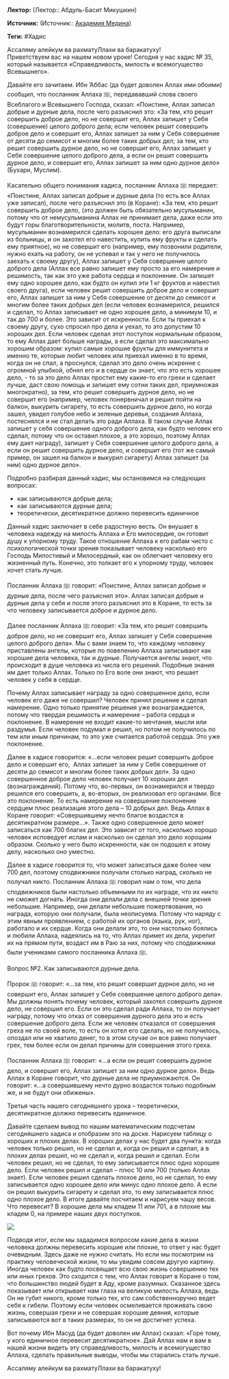 **Лектор:** (Лектор:: Абдуль-Басит Микушкин)

**Источник:** (Источник:: [Академия Медина](https://web.medinaschool.org/school/))

**Теги:** #Хадис

Ассаляму алейкум ва рахматуЛлахи ва баракатуху!  
Приветствуем вас на нашем новом уроке! Сегодня у нас хадис № 35, который называется «Справедливость, милость и всемогущество Всевышнего».


Давайте его зачитаем. Ибн ’Аббас (да будет доволен Аллах ими обоими) сообщил, что посланник Аллаха ﷺ, передававший слова своего Всеблагого и Всевышнего Господа, сказал: «Поистине, Аллах записал добрые и дурные дела, после чего разъяснил это: «За тем, кто решит совершить доброе дело, но не совершит его, Аллах запишет у Себя (совершение) целого доброго дела; если человек решит совершить доброе дело и совершит его, Аллах запишет за ним у Себя совершение от десяти до семисот и многим более таких добрых дел; за тем, кто решит совершить дурное дело, но не совершит его, Аллах запишет у Себя совершение целого доброго дела, а если он решит совершить дурное дело, и совершит его, Аллах запишет за ним одно дурное дело» (Бухари, Муслим).


Касательно общего понимания хадиса, посланник Аллаха ﷺ передает: «Поистине, Аллах записал добрые и дурные дела (то есть все Аллах уже записал), после чего разъяснил это (в Коране): «За тем, кто решит совершить доброе дело, (это должен быть обязательно мусульманин, потому что от немусульманина Аллах не принимает дела, даже если это будут горы благотворительности, молитв, поста. Например, мусульманин вознамерился сделать хорошее дело: его друга выписали из больницы, и он захотел его навестить, купить ему фрукты и сделать ему приятное), но не совершит его (например, ему позвонили родители, нужно ехать на работу, он не успевал и так у него не получилось заехать к своему другу), Аллах запишет у Себя совершение целого доброго дела (Аллах все равно запишет ему просто за его намерение и решимость, так как это уже работа сердца и поклонение. Он запишет ему одно хорошее дело, как будто он купил эти 1 кг фруктов и навестил своего друга), если человек решит совершить доброе дело и совершит его, Аллах запишет за ним у Себя совершение от десяти до семисот и многим более таких добрых дел (если человек вознамерился, решился и сделал, то Аллах записывает не одно хорошее дело, а минимум 10, и так до 700 и более. Это зависит от искренности. Если ты приехал к своему другу, сухо спросил про дела и уехал, то это допустим 10 хороших дел. Если человек сделал этот поступок нормальным образом, то ему Аллах дает больше награды, а если сделал это максимально хорошим образом: купил самые хорошие фрукты для иммунитета и именно те, которые любит человек или приехал именно в то время, когда он не спал, а проснулся, сделал это дело очень искренне с огромной улыбкой, обнял его и в сердце он знает, что это есть хорошее дело, - то за это дело Аллах простит ему какие-то его грехи и сделает лучше, даст свою помощь и запишет ему сотни таких дел, приумножая многократно), за тем, кто решит совершить дурное дело, но не совершит его (например, человек понервничал и решил пойти на балкон, выкурить сигарету, то есть совершить дурное дело, но когда зашел, увидел голубое небо и зеленые деревья, создания Аллаха, постеснялся и не стал делать это ради Аллаха. В таком случае Аллах запишет у себя совершение одного доброго дела, как будто человек его сделал, потому что он оставил плохое, а это хорошо, поэтому Аллах ему дает награду), запишет у Себя совершение целого доброго дела, а если он решит совершить дурное дело, и совершит его (тот же самый пример, он зашел на балкон и выкурил сигарету) Аллах запишет (за ним) одно дурное дело».


Подробно разбирая данный хадис, мы остановимся на следующих вопросах:


* как записываются добрые дела;
* как записываются дурные дела;
* теоретически, десятикратное должно перевесить единичное


Данный хадис заключает в себе радостную весть. Он внушает в человека надежду на милость Аллаха и Его милосердие, он готовит душу к упорному труду. Такое отношение Аллаха к его рабам чисто с психологической точки зрения показывает человеку насколько его Господь Милостивый и Милосердный, как он облегчает человеку его жизненный путь. Конечно, это толкает его к упорному труду, человек хочет стать лучше.


Посланник Аллаха ﷺ говорит: «Поистине, Аллах записал добрые и дурные дела, после чего разъяснил это». Аллах записал добрые и дурные дела у себя и после этого разъяснил это в Коране, то есть за что человеку записывается доброе и дурное дело.


Далее посланник Аллаха ﷺ говорит: «За тем, кто решит совершить доброе дело, но не совершит его, Аллах запишет у Себя совершение целого доброго дела». Мы с вами знаем то, что каждому человеку приставлены ангелы, которые по повелению Аллаха записывают как хорошие дела человека, так и дурные. Получается ангелы знают, что происходит в душе человека из числа его решений. Подобные знания им дает только Аллах. Только по Его воле они знают, что решает человек у себя в сердце.


Почему Аллах записывает награду за одно совершенное дело, если человек его даже не совершил? Человек принял решение и сделал намерение. Одно только принятие решения уже вознаграждается, потому что твердая решимость и намерение – работа сердца и поклонение. В намерение не входит какие-то мечтания, мысли или раздумья. Если человек подумал и решил, но потом не получилось по тем или иным причинам, то это уже считается работой сердца. Это уже поклонение.


Далее в хадисе говорится: «…если человек решит совершить доброе дело и совершит его,  Аллах запишет за ним у Себя совершение от десяти до семисот и многим более таких добрых дел». За одно совершенное доброе дело человек получает 10 хороших дел (вознаграждений). Потому что, во-первых, он вознамерился и твердо решился его совершить, а, во-вторых, он реализовал его органами. Все это поклонение. То есть намерение на совершение поклонение сердцем плюс реализация этого дела – 10 добрых дел. Ведь Аллах в Коране говорит: «Совершившему нечто благое воздастся в десятикратном размере…». Также одно совершенное дело может записаться как 700 благих дел. Это зависит от того, насколько хорошо человек исповедует ислам и насколько он сделал это дело хорошим образом. Сколько у него было искренности, как он подошел к этому делу, насколько оно уместно.


Далее в хадисе говорится то, что может записаться даже более чем 700 дел, поэтому сподвижники получали столько наград, сколько не получал никто. Посланник Аллаха ﷺ говорил нам о том, что дела сподвижников были настолько объемными по их награде, что их никто не сможет догнать. Иногда они делали дела с внешней точки зрения небольшие. Например, они делали небольшие пожертвования, но награда, которую они получали, была неописуема. Потому что наряду с этим явным проявлением, с работой их органов (языка, рук, ног), работало и их сердце. Когда они делали это, то они настолько боялись и любили Аллаха, надеялись на то, что Аллах примет их дела, укрепит их на прямом пути, воздаст им в Раю за них, потому что сподвижники были учениками самого посланника Аллаха ﷺ.


Вопрос №2. Как записываются дурные дела.


Пророк ﷺ говорит: «…за тем, кто решит совершит дурное дело, но не совершит его, Аллах запишет у Себя совершение целого доброго дела». Мы должны понять почему человек, который захотел совершить дурное дело, не совершил его. Если он это сделал ради Аллаха, то он получает награду, потому что отказ от совершения дурного дела это и есть совершение доброго дела. Если же человек отказался от совершения греха не по своей воле, то есть он хотел его сделать, но не получилось, опоздал или не хватило денег, то в этом случае он все равно получает грех, тем более если он делал причины для совершения этого греха.


Посланник Аллаха ﷺ говорит: «…а если он решит совершить дурное дело, и совершит его, Аллах запишет за ним одно дурное дело». Ведь Аллах в Коране говорит, что дурные дела не приумножаются. Он говорит: «…а совершившему нечто дурно воздастся только подобным же, и не будут они обижены».


Третья часть нашего сегодняшнего урока – теоретически, десятикратное должно перевесить единичное.


Давайте сделаем вывод по нашим математическим подсчетам сегодняшнего хадиса и отобразим это на доске. Нарисуем таблицу о хороших и плохих делах. В хороших делах у нас будет два пункта: когда человек только решил, но не сделал и, когда он решил и сделал, а в плохих делах решил, но не сделал и, когда решил и сделал. Если человек решил, но не сделал, то ему записывается плюс одно хорошее дело. Если человек решил и сделал – плюс 10 или 700 (только Аллах знает). Если человек решил сделать плохое дело, но не сделал, то ему записывается одно хорошее дело или минус одно плохое дело. А если он решил выкурить сигарету и сделал это, то ему записывается плюс одно плохое дело. В итоге давайте посчитаем и нарисуем чашу весов. Что перевесит? В хорошие дела мы кладем 11 или 701, а в плохие мы кладем 0, на примере наших двух поступков.


![](https://medinaschool.org/files/images/2020/01/acbd1790230229d1d5dd4e4a95b38487.jpg)


Подводя итог, если мы зададимся вопросом какие дела в жизни человека должны перевесить хорошие или плохие, то ответ у нас будет очевидным. Здесь даже не нужно считать. Но если мы посмотрим на практику человеческой жизни, то мы увидим совсем другую картину.  Иногда человек как будто посвящает всю свою жизнь совершению тех или иных грехов. Это сходится с тем, что Аллах говорит в Коране о том, что большинство людей будет в Аду, кроме разумных. Сказанное здесь показывает или открывает нам глаза на великую милость Аллаха, ведь Он не губит никого, кроме только тех, кто сам собственноручно ведет себя к гибели. Поэтому если человек осмеливается проживать свою жизнь, совершая грехи и не совершая хорошие деяния, которые записываются вот в таких размерах, то он не достигнет успеха.


Вот почему Ибн Масуд (да будет доволен им Аллах) сказал: «Горе тому, у кого единичное перевесит десятикратное». Дай Аллах нам и вам в нашей жизни видеть эту справедливость, милость и всемогущество Аллаха, сделать правильные выводы, чтобы мы старались стать лучше.


Ассаляму алейкум ва рахматуЛлахи ва баракатуху!

